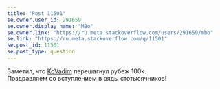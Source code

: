 ```yaml
---
title: "Post 11501"
se.owner.user_id: 291659
se.owner.display_name: "MBo"
se.owner.link: "https://ru.meta.stackoverflow.com/users/291659/mbo"
se.link: "https://ru.meta.stackoverflow.com/q/11501"
se.post_id: 11501
se.post_type: question
---
```

<p>Заметил, что <a href="https://ru.stackoverflow.com/users/2739/kovadim">KoVadim</a> перешагнул рубеж 100k.<br />
Поздравляем со вступлением в ряды стотысячников!</p>
